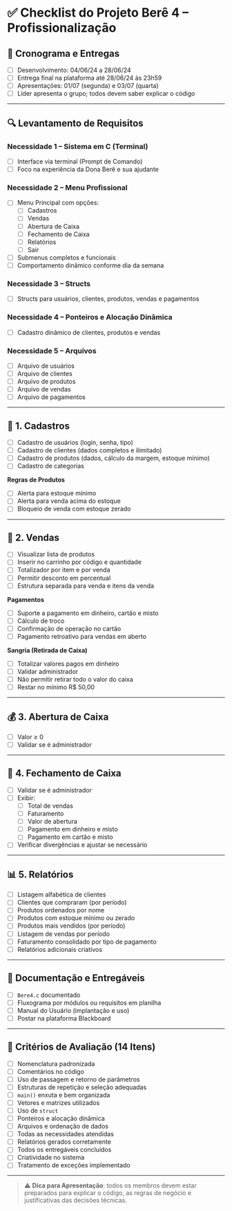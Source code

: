 # ✅ Checklist do Projeto Berê 4 – Profissionalização

## 📆 Cronograma e Entregas
- [ ] Desenvolvimento: 04/06/24 a 28/06/24
- [ ] Entrega final na plataforma até 28/06/24 às 23h59
- [ ] Apresentações: 01/07 (segunda) e 03/07 (quarta)
- [ ] Líder apresenta o grupo; todos devem saber explicar o código

---

## 🔍 Levantamento de Requisitos

### Necessidade 1 – Sistema em C (Terminal)
- [ ] Interface via terminal (Prompt de Comando)
- [ ] Foco na experiência da Dona Berê e sua ajudante

### Necessidade 2 – Menu Profissional
- [ ] Menu Principal com opções:
  - [ ] Cadastros
  - [ ] Vendas
  - [ ] Abertura de Caixa
  - [ ] Fechamento de Caixa
  - [ ] Relatórios
  - [ ] Sair
- [ ] Submenus completos e funcionais
- [ ] Comportamento dinâmico conforme dia da semana

### Necessidade 3 – Structs
- [ ] Structs para usuários, clientes, produtos, vendas e pagamentos

### Necessidade 4 – Ponteiros e Alocação Dinâmica
- [ ] Cadastro dinâmico de clientes, produtos e vendas

### Necessidade 5 – Arquivos
- [ ] Arquivo de usuários
- [ ] Arquivo de clientes
- [ ] Arquivo de produtos
- [ ] Arquivo de vendas
- [ ] Arquivo de pagamentos

---

## 🔐 1. Cadastros
- [ ] Cadastro de usuários (login, senha, tipo)
- [ ] Cadastro de clientes (dados completos e ilimitado)
- [ ] Cadastro de produtos (dados, cálculo da margem, estoque mínimo)
- [ ] Cadastro de categorias

**Regras de Produtos**
- [ ] Alerta para estoque mínimo
- [ ] Alerta para venda acima do estoque
- [ ] Bloqueio de venda com estoque zerado

---

## 🛒 2. Vendas
- [ ] Visualizar lista de produtos
- [ ] Inserir no carrinho por código e quantidade
- [ ] Totalizador por item e por venda
- [ ] Permitir desconto em percentual
- [ ] Estrutura separada para venda e itens da venda

**Pagamentos**
- [ ] Suporte a pagamento em dinheiro, cartão e misto
- [ ] Cálculo de troco
- [ ] Confirmação de operação no cartão
- [ ] Pagamento retroativo para vendas em aberto

**Sangria (Retirada de Caixa)**
- [ ] Totalizar valores pagos em dinheiro
- [ ] Validar administrador
- [ ] Não permitir retirar todo o valor do caixa
- [ ] Restar no mínimo R$ 50,00

---

## 💰 3. Abertura de Caixa
- [ ] Valor ≥ 0
- [ ] Validar se é administrador

---

## 🔐 4. Fechamento de Caixa
- [ ] Validar se é administrador
- [ ] Exibir:
  - [ ] Total de vendas
  - [ ] Faturamento
  - [ ] Valor de abertura
  - [ ] Pagamento em dinheiro e misto
  - [ ] Pagamento em cartão e misto
- [ ] Verificar divergências e ajustar se necessário

---

## 📊 5. Relatórios
- [ ] Listagem alfabética de clientes
- [ ] Clientes que compraram (por período)
- [ ] Produtos ordenados por nome
- [ ] Produtos com estoque mínimo ou zerado
- [ ] Produtos mais vendidos (por período)
- [ ] Listagem de vendas por período
- [ ] Faturamento consolidado por tipo de pagamento
- [ ] Relatórios adicionais criativos

---

## 📁 Documentação e Entregáveis
- [ ] `Bere4.c` documentado
- [ ] Fluxograma por módulos ou requisitos em planilha
- [ ] Manual do Usuário (implantação e uso)
- [ ] Postar na plataforma Blackboard

---

## 🎯 Critérios de Avaliação (14 Itens)
- [ ] Nomenclatura padronizada
- [ ] Comentários no código
- [ ] Uso de passagem e retorno de parâmetros
- [ ] Estruturas de repetição e seleção adequadas
- [ ] `main()` enxuta e bem organizada
- [ ] Vetores e matrizes utilizados
- [ ] Uso de `struct`
- [ ] Ponteiros e alocação dinâmica
- [ ] Arquivos e ordenação de dados
- [ ] Todas as necessidades atendidas
- [ ] Relatórios gerados corretamente
- [ ] Todos os entregáveis concluídos
- [ ] Criatividade no sistema
- [ ] Tratamento de exceções implementado

---

> ⚠️ **Dica para Apresentação**: todos os membros devem estar preparados para explicar o código, as regras de negócio e justificativas das decisões técnicas.
